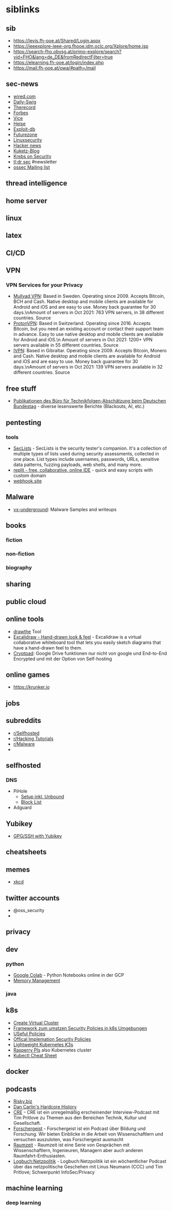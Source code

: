 # siblinks

## sib
* https://levis.fh-ooe.at/Shared/Login.aspx
* https://ieeexplore-ieee-org.fhooe.idm.oclc.org/Xplore/home.jsp
* https://search-fho.obvsg.at/primo-explore/search?vid=FHO&lang=de_DE&fromRedirectFilter=true
* https://elearning.fh-ooe.at/login/index.php
* https://mail.fh-ooe.at/owa/#path=/mail

## sec-news
* [wired.com](https://www.wired.com/category/security/)
* [Daily-Swig](https://portswigger.net/daily-swig)
* [Therecord](https://therecord.media/news/cybercrime/)
* [Forbes](https://www.forbes.com/)
* [Vice](https://www.vice.com/en/section/tech)
* [Heise](https://www.heise.de/security/)
* [Exploit-db](https://www.exploit-db.com/)
* [Futurezone](https://futurezone.at/)
* [Linuxsecurity](https://linuxsecurity.com)
* [Hacker news](https://news.ycombinator.com/)
* [Kuketz-Blog](https://www.kuketz-blog.de/)
* [Krebs on Security](https://krebsonsecurity.com/)
* [tl;dr sec](https://tldrsec.com/) #newsletter
* [ossec Mailing list](https://seclists.org/oss-sec/)

## thread intelligence

## home server

## linux

## latex

## CI/CD

## VPN
### VPN Services for your Privacy
* [Mullvad VPN](https://mullvad.net/en/): Based in Sweden. Operating since 2009. Accepts Bitcoin, BCH and Cash. Native desktop and mobile clients are available for Android and iOS and are easy to use. Money back guarantee for 30 days.\nAmount of servers in Oct 2021: 763 VPN servers, in 38 different countries. Source
* [ProtonVPN](https://protonvpn.com/): Based in Switzerland. Operating since 2016. Accepts Bitcoin, but you need an existing account or contact their support team in advance. Easy to use native desktop and mobile clients are available for Android and iOS.\n Amount of servers in Oct 2021: 1200+ VPN servers available in 55 different countries. Source
* [IVPN](https://www.ivpn.net/): Based in Gibraltar. Operating since 2009. Accepts Bitcoin, Monero and Cash. Native desktop and mobile clients are available for Android and iOS and are easy to use. Money back guarantee for 30 days.\nAmount of servers in Oct 2021: 139 VPN servers available in 32 different countries. Source

## free stuff
* [Publikationen des Büro für Technikfolgen-Abschätzung beim Deutschen Bundestag](https://www.tab-beim-bundestag.de/de/publikationen/index.html) - diverse lesenswerte Berichte (Blackouts, AI, etc.)

## pentesting

### tools
* [SecLists](https://github.com/danielmiessler/SecLists) - SecLists is the security tester's companion. It's a collection of multiple types of lists used during security assessments, collected in one place. List types include usernames, passwords, URLs, sensitive data patterns, fuzzing payloads, web shells, and many more.
* [replit - free, collaborative, online IDE](https://replit.com/) - quick and easy scripts with custom domain
* [webhook.site](https://webhook.site/#!/67f35dd1-a2db-4a0d-b518-915089f6efb9)

## Malware
* [vx-underground](https://samples.vx-underground.org/): Malware Samples and writeups

## books
### fiction
### non-fiction
### biography

## sharing

## public cloud

## online tools
* [drawthe](http://go.drawthe.net/) Tool 
* [Excalidraw - Hand-drawn look & feel](https://excalidraw.com/) - Excalidraw is a virtual collaborative whiteboard tool that lets you easily sketch diagrams that have a hand-drawn feel to them.
* [Cryptpad](https://cryptpad.fr/): Google Drive funktionen nur nicht von google und End-to-End Encrypted und mit der Option von Self-hosting
## online games
* https://krunker.io

## jobs

## subreddits
* [r/Selfhosted](https://www.reddit.com/r/selfhosted/)
* [r/Hacking Tutorials](https://www.reddit.com/r/Hacking_Tutorials/)
* [r/Malware](https://www.reddit.com/r/Malware/)
* 
## selfhosted
### DNS
  * PiHole
    * [Setup inkl. Unbound](https://forum.kuketz-blog.de/viewtopic.php?f=42&t=3067)  
    * [Block List](https://firebog.net/)  
  * Adguard
## Yubikey
* [GPG/SSH with Yubikey](https://github.com/drduh/YubiKey-Guide)

## cheatsheets

## memes
* [xkcd](https://xkcd.com/)  
 

## twitter accounts
* @oss_security
* 
## privacy

## dev
### python
* [Google Colab](https://colab.research.google.com/) - Python Notebooks online in der GCP
* [Memory Management](https://towardsdatascience.com/memory-management-in-python-6bea0c8aecc9)

### java


## k8s
* [Create Virtual Cluster](https://kubernetes.io/de/docs/setup/minikube/)
* [Framework zum umstzen Security Policies in k8s Umgebungen](https://www.openpolicyagent.org/docs/v0.12.2/kubernetes-admission-control/)
* [USeful Policies](https://kubernetes.io/docs/concepts/policy/pod-security-policy/)
* [Offical Implemation Security Policies](https://github.com/open-policy-agent/gatekeeper-library)
* [Lightweight Kubernetes K3s](https://k3s.io/)
* [Rasperry PIs](https://turingpi.com/) also Kubernetes cluster
* [Kubectl Cheat Sheet](https://linuxacademy.com/site-content/uploads/2019/04/Kubernetes-Cheat-Sheet_07182019.pdf)
## docker
## podcasts
* [Risky.biz](https://risky.biz/)
* [Dan Carlin's Hardcore History](https://www.dancarlin.com/hardcore-history-series/)
* [CRE](https://cre.fm/archiv) - CRE ist ein unregelmäßig erscheinender Interview-Podcast mit Tim Pritlove zu Themen aus den Bereichen Technik, Kultur und Gesellschaft.
* [Forschergeist](https://forschergeist.de/archiv/) - Forschergeist ist ein Podcast über Bildung und Forschung. Wir bieten Einblicke in die Arbeit von Wissenschaftlern und versuchen auszuloten, was Forschergeist ausmacht
* [Raumzeit](https://raumzeit-podcast.de/raumzeit/) - Raumzeit ist eine Serie von Gesprächen mit Wissenschaftlern, Ingenieuren, Managern aber auch anderen Raumfahrt-Enthusiasten.
* [Logbuch:Netzpolitik](https://logbuch-netzpolitik.de/archiv) - Logbuch:Netzpolitik ist ein wöchentlicher Podcast über das netzpolitische Geschehen mit Linus Neumann (CCC) und Tim Pritlove; Schwerpunkt InfoSec/Privacy

## machine learning
### deep learning




